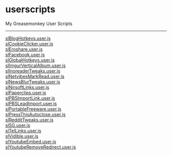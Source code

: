 # userscripts
My Greasemonkey User Scripts<hr/>

<a href="/achmed13/userscripts/raw/master/slBlogHotkeys.user.js">slBlogHotkeys.user.js</a><br/>
<a href="/achmed13/userscripts/raw/master/slCookieClicker.user.js">slCookieClicker.user.js</a><br/>
<a href="/achmed13/userscripts/raw/master/slEroshare.user.js">slEroshare.user.js</a><br/>
<a href="/achmed13/userscripts/raw/master/slFacebook.user.js">slFacebook.user.js</a><br/>
<a href="/achmed13/userscripts/raw/master/slGlobalHotkeys.user.js">slGlobalHotkeys.user.js</a><br/>
<a href="/achmed13/userscripts/raw/master/slImgurVerticalAlbum.user.js">slImgurVerticalAlbum.user.js</a><br/>
<a href="/achmed13/userscripts/raw/master/slInoreaderTweaks.user.js">slInoreaderTweaks.user.js</a><br/>
<a href="/achmed13/userscripts/raw/master/slNetvibesMarkRead.user.js">slNetvibesMarkRead.user.js</a><br/>
<a href="/achmed13/userscripts/raw/master/slNewsBlurTweaks.user.js">slNewsBlurTweaks.user.js</a><br/>
<a href="/achmed13/userscripts/raw/master/slNirsoftLinks.user.js">slNirsoftLinks.user.js</a><br/>
<a href="/achmed13/userscripts/raw/master/slPaperclips.user.js">slPaperclips.user.js</a><br/>
<a href="/achmed13/userscripts/raw/master/slPBSImportLink.user.js">slPBSImportLink.user.js</a><br/>
<a href="/achmed13/userscripts/raw/master/slPBSLeadImport.user.js">slPBSLeadImport.user.js</a><br/>
<a href="/achmed13/userscripts/raw/master/slPortableFreeware.user.js">slPortableFreeware.user.js</a><br/>
<a href="/achmed13/userscripts/raw/master/slPressThisAutoclose.user.js">slPressThisAutoclose.user.js</a><br/>
<a href="/achmed13/userscripts/raw/master/slRedditTweaks.user.js">slRedditTweaks.user.js</a><br/>
<a href="/achmed13/userscripts/raw/master/slSG.user.js">slSG.user.js</a><br/>
<a href="/achmed13/userscripts/raw/master/slTelLinks.user.js">slTelLinks.user.js</a><br/>
<a href="/achmed13/userscripts/raw/master/slVidible.user.js">slVidible.user.js</a><br/>
<a href="/achmed13/userscripts/raw/master/slYoutubeEmbed.user.js">slYoutubeEmbed.user.js</a><br/>
<a href="/achmed13/userscripts/raw/master/slYoutubeRemoveRedirect.user.js">slYoutubeRemoveRedirect.user.js</a><br/>
